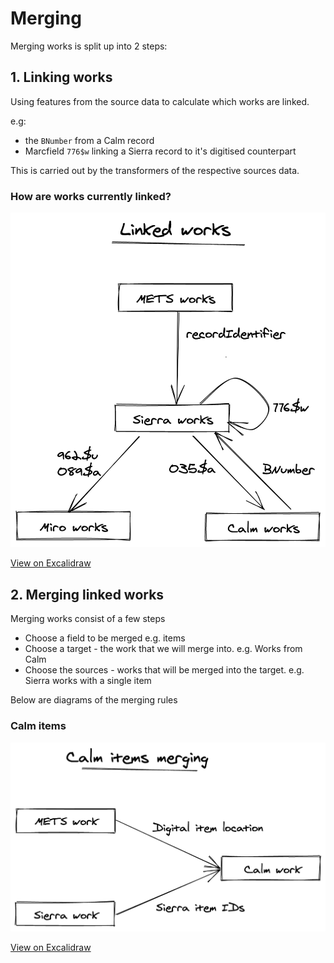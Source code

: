 # Merging

Merging works is split up into 2 steps:

## 1. Linking works

Using features from the source data to calculate which works are linked.

e.g:
* the `BNumber` from a Calm record
* Marcfield `776$w` linking a Sierra record to it's digitised counterpart

This is carried out by the transformers of the respective sources data.

### How are works currently linked?

![How works are currently linked](../.gitbook/assets/merger_linked_works.png)

[View on Excalidraw][linked-works-diagram]

## 2. Merging linked works

Merging works consist of a few steps

* Choose a field to be merged e.g. items
* Choose a target - the work that we will merge into.
  e.g. Works from Calm
* Choose the sources - works that will be merged into the target.
  e.g. Sierra works with a single item

Below are diagrams of the merging rules

### Calm items

![How we merge items into calm](../.gitbook/assets/merger_items_into_calm_target.png)

[View on Excalidraw][merging-items-into-calm-target]

[linked-works-diagram]: https://excalidraw.com/#json=6218082506768384,6y0SZ5U20AFChDSaScsxww  "How we link works"
[merging-items-into-calm-target]: https://excalidraw.com/#json=5992885962932224,PmNI_PpnKnm0slrY_MJ0jg  "How we merge items into calm target"
